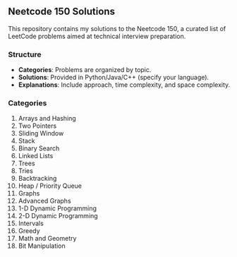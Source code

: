 ## Neetcode 150 Solutions

This repository contains my solutions to the Neetcode 150, a curated list of LeetCode problems aimed at technical interview preparation.

### Structure

- **Categories**: Problems are organized by topic.
- **Solutions**: Provided in Python/Java/C++ (specify your language).
- **Explanations**: Include approach, time complexity, and space complexity.

### Categories

1. Arrays and Hashing
2. Two Pointers
3. Sliding Window
4. Stack
5. Binary Search
6. Linked Lists
7. Trees
8. Tries
9. Backtracking
10. Heap / Priority Queue
11. Graphs
12. Advanced Graphs
13. 1-D Dynamic Programming
14. 2-D Dynamic Programming
15. Intervals
16. Greedy
17. Math and Geometry
18. Bit Manipulation
